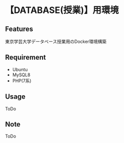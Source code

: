 # 【DATABASE(授業)】用環境

## Features

東京学芸大学データベース授業用のDocker環境構築

## Requirement

- Ubuntu
- MySQL8
- PHP(7系)

## Usage

ToDo

## Note

ToDo
